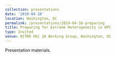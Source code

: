 ```yaml
---
collection: presentations
date: '2019-04-18'
location: Washington, DC
permalink: /presentations/2019-04-18-preparing
title: Preparing for Extreme Heterogeneity in HPC
type: Invited
venue: NITRD HEC IA Working Group, Washington, DC
---
```


Presentation materials.
